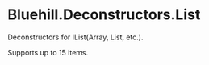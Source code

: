 # Bluehill.Deconstructors.List
Deconstructors for IList(Array, List, etc.).

Supports up to 15 items.

